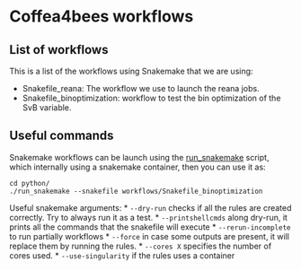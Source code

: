 # Coffea4bees workflows

## List of workflows

This is a list of the workflows using Snakemake that we are using:

 * Snakefile_reana: The workflow we use to launch the reana jobs.
 * Snakefile_binoptimization: workflow to test the bin optimization of the SvB variable.

## Useful commands

Snakemake workflows can be launch using the [run_snakemake](../run_snakemake) script, which internally using a snakemake container, then you can use it as:

```
cd python/
./run_snakemake --snakefile workflows/Snakefile_binoptimization 
```

Useful snakemake arguments: 
    * `--dry-run` checks if all the rules are created correctly. Try to always run it as a test.
    * `--printshellcmds` along dry-run, it prints all the commands that the snakefile will execute
    * `--rerun-incomplete` to run partially workflows
    * `--force` in case some outputs are present, it will replace them by running the rules.
    * `--cores X` specifies the number of cores used.
    * `--use-singularity` if the rules uses a container

